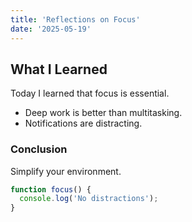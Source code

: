 ```yaml
---
title: 'Reflections on Focus'
date: '2025-05-19'
---
```


## What I Learned

Today I learned that focus is essential.

- Deep work is better than multitasking.
- Notifications are distracting.

### Conclusion

Simplify your environment.

```ts
function focus() {
  console.log('No distractions');
}
```
